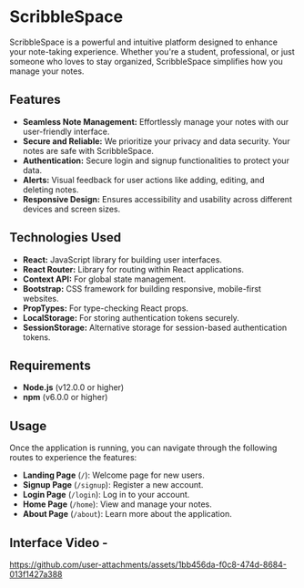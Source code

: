 # ScribbleSpace

ScribbleSpace is a powerful and intuitive platform designed to enhance your note-taking experience. Whether you're a student, professional, or just someone who loves to stay organized, ScribbleSpace simplifies how you manage your notes.

## Features

- **Seamless Note Management:** Effortlessly manage your notes with our user-friendly interface.
- **Secure and Reliable:** We prioritize your privacy and data security. Your notes are safe with ScribbleSpace.
- **Authentication:** Secure login and signup functionalities to protect your data.
- **Alerts:** Visual feedback for user actions like adding, editing, and deleting notes.
- **Responsive Design:** Ensures accessibility and usability across different devices and screen sizes.

## Technologies Used

- **React:** JavaScript library for building user interfaces.
- **React Router:** Library for routing within React applications.
- **Context API:** For global state management.
- **Bootstrap:** CSS framework for building responsive, mobile-first websites.
- **PropTypes:** For type-checking React props.
- **LocalStorage:** For storing authentication tokens securely.
- **SessionStorage:** Alternative storage for session-based authentication tokens.

## Requirements

- **Node.js** (v12.0.0 or higher)
- **npm** (v6.0.0 or higher)

## Usage

Once the application is running, you can navigate through the following routes to experience the features:

- **Landing Page** (`/`): Welcome page for new users.
- **Signup Page** (`/signup`): Register a new account.
- **Login Page** (`/login`): Log in to your account.
- **Home Page** (`/home`): View and manage your notes.
- **About Page** (`/about`): Learn more about the application.


## Interface Video - 

https://github.com/user-attachments/assets/1bb456da-f0c8-474d-8684-013f1427a388



